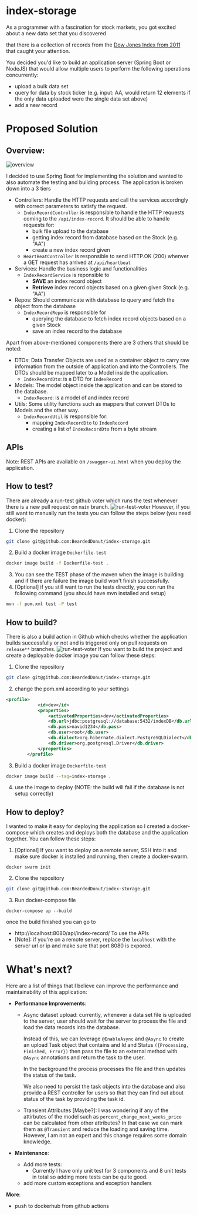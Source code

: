 # index-storage
As a programmer with a fascination for stock markets, you got excited about a new data set that you discovered

that there is a collection of records from the [Dow Jones Index from 2011](http://archive.ics.uci.edu/ml/datasets/Dow+Jones+Index#) that caught your attention.

 
You decided you'd like to build an application server (Spring Boot or NodeJS) that would allow multiple users to perform the following operations concurrently:

- upload a bulk data set
- query for data by stock ticker (e.g. input: AA, would return 12 elements if the only data uploaded were the single data set above)
- add a new record

# Proposed Solution
## Overview:
![overview](docs/images/index-storage.png)

I decided to use Spring Boot for implementing the solution and wanted to also automate the testing and building process. 
The application is broken down into a 3 tiers 
- Controllers: Handle the HTTP requests and call the services accordngly with correct parameters to satisfy the request.
    - `IndexRecordController` is responsible to handle the HTTP requests coming to the `/api/index-record`. It should be able to handle requests for:
        - bulk file upload to the database
        - getting index record from database based on the Stock (e.g. "AA")
        - create a new index record given
    - `HeartBeatController` is responsible to send HTTP.OK (200) whenver a GET
    request has arrived at `/api/heartbeat`
- Services: Handle the business logic and functionalities
    - `IndexRecordService` is reponsible to 
        - **SAVE** an index record object
        - **Retrieve**  index record objects based on a given given Stock (e.g. "AA")
- Repos: Should communicate with database to query and fetch the object from the database
    - `IndexRecordRepo` is responsible for
        - querying the database to fetch index record objects based on a given Stock
        - save an index record to the database

Apart from above-mentioned components there are 3 others that should be noted:
- DTOs: Data Transfer Objects are used as a container object to carry raw information from the outside of application and into the Controllers. The DTOs should be mapped later to a Model inside the application.
    - `IndexRecordDto`: is a DTO for `IndexRecord`
- Models: The model object inside the application and can be stored to the database.
    - `IndexRecord`: is a model of and index record 
- Utils: Some utility functions such as mappers that convert DTOs to Models and the other way. 
    - `IndexRecordUtil` is responsible for: 
        - mapping `IndexRecordDto` to `IndexRecord`
        - creating a list of `IndexRecordDto` from a byte stream

## APIs
Note: REST APIs are available on `/swagger-ui.html` when you deploy the application.

## How to test?
There are already a run-test github voter which runs the test whenever there is a new pull request on `main` branch. 
![run-test-voter](docs/images/run-test-voter.png)
However, if you still want to manually run the tests you can follow the steps below (you need docker):
1. Clone the repository
```bash
git clone git@github.com:BeardedDonut/index-storage.git
```
2. Build a docker image `Dockerfile-test`
```bash
docker image build -f Dockerfile-test .
```
3. You can see the TEST phase of the maven when the image is building and if there are failure the image build won't finish successfully. 
4. [Optional] if you still want to run the tests directly, you con run the following command (you should have mvn installed and setup)
```bash
mvn -f pom.xml test -P test
```

## How to build?
There is also a build action in Github which checks whether the application builds successfully or not and is triggered only on pull requests on `release**` branches.
![run-test-voter](docs/images/build-test-voter.png)
If you want to build the project and create a deployable docker image you can follow these steps:
1. Clone the repository
```bash
git clone git@github.com:BeardedDonut/index-storage.git
```

2. change the pom.xml according to your settings
```xml
<profile>
            <id>dev</id>
            <properties>
                <activatedProperties>dev</activatedProperties>
                <db.url>jdbc:postgresql://database:5432/indexDB</db.url>
                <db.pass>navid1234</db.pass>
                <db.user>root</db.user>
                <db.dialect>org.hibernate.dialect.PostgreSQLDialect</db.dialect>
                <db.driver>org.postgresql.Driver</db.driver>
            </properties>
        </profile>
```

3. Build a docker image `Dockerfile-test`
```bash
docker image build --tag=index-storage . 
```
4. use the image to deploy (NOTE: the build will fail if the database is not setup correctly)

## How to deploy?
I wanted to make it easy for deploying the application so I created a docker-compose which creates and deploys both the database and the application together. You can follow these steps:
1. [Optional] If you want to deploy on a remote server, SSH into it and make sure docker is installed and running, then create a docker-swarm.
```
docker swarm init
```

2. Clone the repository
```bash
git clone git@github.com:BeardedDonut/index-storage.git
```

3. Run docker-compose file
```
docker-compose up --build
```
once the build finished you can go to 
- http://localhost:8080/api/index-record/ To use the APIs
- [Note]: if you're on a remote server, replace the `localhost` with the server url or ip and make sure that port 8080 is expored.


# What's next?
Here are a list of things that I believe can improve the performance and maintainability of this application:

- **Performance Improvements**:
    - Async dataset upload: 
        currently, whenever a data set file is uploaded to the
        server, user should wait for the server to process the file and load the data records into the database. 
    
        Instead of this, we can leverage `@EnableAsync` and `@Async` to create an upload Task object that contains and Id and Status `({Processing, Finished, Error})` then pass the file to an external method with `@Async` annotations and return the task to the user. 

        In the background the process processes the file and then updates the status of the task.

        We also need to persist the task objects into the database and also provide a REST controller for users so that they can find out about status of the task by providing the task id.

    - Transient Attributes [Maybe?]: 
        I was wondering if any of the attirbutes of the model such as `percent_change_next_weeks_price` can be calculated from other attributes? In that case we can mark them as `@Transient` and reduce the loading and saving time. However, I am not an expert and this change requires some domain knowledge.

- **Maintenance**:
    - Add more tests:
        - Currently I have only unit test for 3 components and 8 unit tests in total so adding more tests can be quite good.
    - add more custom exceptions and exception handlers

**More**:
- push to dockerhub from github actions



